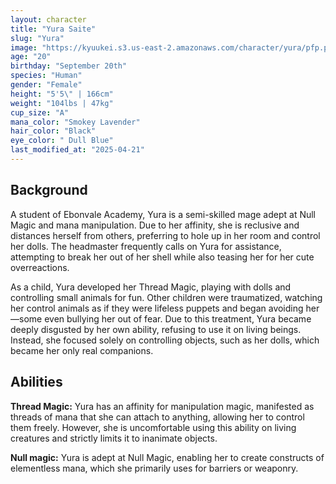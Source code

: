 ```yaml
---
layout: character
title: "Yura Saite"
slug: "Yura"
image: "https://kyuukei.s3.us-east-2.amazonaws.com/character/yura/pfp.png"
age: "20"
birthday: "September 20th"
species: "Human"
gender: "Female"
height: "5'5\" | 166cm"
weight: "104lbs | 47kg"
cup_size: "A"
mana_color: "Smokey Lavender"
hair_color: "Black"
eye_color: " Dull Blue"
last_modified_at: "2025-04-21"
---
```


## Background

A student of Ebonvale Academy, Yura is a semi-skilled mage adept at Null Magic and mana manipulation. Due to her affinity, she is reclusive and distances herself from others, preferring to hole up in her room and control her dolls. The headmaster frequently calls on Yura for assistance, attempting to break her out of her shell while also teasing her for her cute overreactions.

As a child, Yura developed her Thread Magic, playing with dolls and controlling small animals for fun. Other children were traumatized, watching her control animals as if they were lifeless puppets and began avoiding her—some even bullying her out of fear. Due to this treatment, Yura became deeply disgusted by her own ability, refusing to use it on living beings. Instead, she focused solely on controlling objects, such as her dolls, which became her only real companions.



## Abilities

**Thread Magic:** Yura has an affinity for manipulation magic, manifested as threads of mana that she can attach to anything, allowing her to control them freely. However, she is uncomfortable using this ability on living creatures and strictly limits it to inanimate objects.

**Null magic:** Yura is adept at Null Magic, enabling her to create constructs of elementless mana, which she primarily uses for barriers or weaponry.
